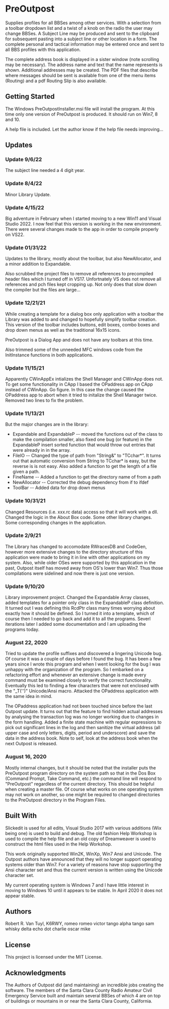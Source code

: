 # PreOutpost

Supplies profiles for all BBSes among other services.  With a selection from a toolbar dropdown list and
a twist of a knob on the radio the user may change BBSes.  A Subject Line may be produced and sent to the
clipboard for subsequent pasting into a subject line or other location in a form.  The complete personal
and tactical information may be entered once and sent to all BBS profiles with this application.

The complete address book is displayed in a sister window (note scrolling may be necessary).  The address
name and text that the name represents is shown.  Additional addresses may be created.  The PDF files that
describe where messages should be sent is available from one of the menu items (Routing) and a pdf Routing
Slip is also available.

## Getting Started

The Windows PreOutpostInstaller.msi file will install the program.  At this time only one version of
PreOutpost is produced.  It should run on Win7, 8 and 10.

A help file is included.  Let the author know if the help file needs improving...

## Updates

### Update 9/6/22

The subject line needed a 4 digit year.

### Update 8/4/22

Minor Library Update.

### Update 4/15/22

Big adventure in February when I started moving to a new Win11 and Visual Studio 2022.  I now
feel that this version is working in the new environment.  There were several changes made to the app
in order to compile properly on VS22.

### Update 01/31/22

Updates to the library, mostly about the toolbar, but also NewAllocator, and a minor addition to
Expandable.

Also scrubbed the project files to remove all references to precompiled header files which I turned off
in VS17.  Unfortnately VS does not remove all references and pch files kept cropping up.  Not only does
that slow down the compiler but the files are large...

### Update 12/21/21

While creating a template for a dialog box only application with a toolbar the Library was added to and
changed to hopefully simplify toolbar creation.  This version of the toolbar includes buttons, edit boxes,
combo boxes and drop down menus as well as the traditional 16x15 icons.

PreOutpost is a Dialog App and does not have any toolbars at this time.

Also trimmed some of the unneeded MFC windows code from the InitInstance functions in both applications.

### Update 11/15/21

Apparently CWinAppEx intializes the Shell Manager and CWinApp does not.  To get some functionality in
CApp I based the OPaddress app on CApp instead of CWinApp.  Go figure.  In this case
the change caused the OPaddress app to abort when it tried to initalize the Shell Manager twice.
Removed two lines to fix the problem.

### Update 11/13/21

But the major changes are in the library:

  - Expandable and ExpandableP -- moved the functions out of the class to make the compilation smaller,
also fixed one bug (or feature) in the ExpandableP insert sorted function that would throw out entries
that were already in in the array.
  - FileIO -- Changed the type of path from "String&" to "TCchar*".  It turns out that automatic
conversion from String to TCchar* is easy, but the reverse is is not easy.  Also added a function to
get the length of a file given a path.
  - FineName -- Added a function to get the directory name of from a path
  - NewAllocator -- Corrected the debug dependency from if to ifdef
  - ToolBar -- Added data for drop down menus

### Update 10/31/21

Changed Resources (i.e. xxx.rc data) access so that it will work with a dll.  Changed the logic in the
About Box code.  Some other library changes.  Some corresponding changes in the application.

### Update 2/9/21

The Library has changed to accomodate RWracesDB and CodeGen, however more extensive changes to the
directory structure of this application were made to bring it in line with other applications on my
system.  Also, while older OSes were supported by this application in the past, Outpost itself has
moved away from OS's lower than Win7.  Thus those compilations were sidelined and now there is just
one version.

### Update 9/10/20

Library improvement project.  Changed the Expandable Array classes, added templates for a pointer only
class in the ExpandableP class definition.  It turned out I was defining this RcdPtr class many times
worrying about exactly how it should be defined.  So I turned it into a template, which of course then
I needed to go back and add it to all the programs.  Severl iterations later I added some documentation
and I am uploading the programs today.

### August 22, 2020

Tried to update the profile suffixes and discovered a lingering Unicode bug.  Of course it was a couple of
days before I found the bug.  It has been a few years since I wrote this program and when I went looking
for the bug I was unhappy with the organization of the program.  So I embarked on a refactoring effort and
whenever an extensive change is made every command must be examined closely to verify the correct
functionality.  Eventually this led to finding a few characters that were not enclosed with the "_T('')"
Unicode/Ansi macro.  Attacked the OPaddress application with the same idea in mind.

The OPaddress application had not been touched since before the last Outpost update.  It turns out that
the feature to find hidden actual addresses by analysing the transaction log was no longer working due
to changes in the form handling.  Added a finite state machine with regular expressions to pick out
significant lines in the log and then sanitize the virtual address (all upper case and
only letters, digits, period and underscore) and save the data in the address book.  Note to self, look
at the address book when the next Outpost is released.

### August 16, 2020

Mostly internal changes, but it should be noted that the installer puts the PreOutpost program directory
on the system path so that in the Dos Box (Command Prompt, Take Command, etc.) the command line will
respond to "PreOutpost" regardless of the current directory.  This should be helpful when creating a
master file.  Of course what works on one operating system may not work on another, so one might be
required to changed directories to the PreOutpost directory in the Program Files.

## Built With

Slickedit is used for all edits, Visual Studio 2017 with various additions (Wix being one) is used to
build and debug.  The old fashion Help Workshop is used to compile the help file and an old copy of
Dreamweaver is used to construct the html files used in the Help Workshop.

This work originally supported Win2K, WinXp, Win7 Ansi and Unicode.  The Outpost authors have announced
that they will no longer support operating systems older than Win7.  For a variety of reasons have stop
supporting the Ansi character set and thus the current version is written using the Unicode character
set.

My current operating system is Windows 7 and I have little interest in moving to Windows 10 until it
appears to be stable.  In April 2020 it does not appear stable.

## Authors

Robert R. Van Tuyl, K6RWY, romeo romeo victor tango alpha tango sam whisky delta echo dot charlie oscar mike

## License

This project is licensed under the MIT License.

## Acknowledgments

The Authors of Outpost did (and maintaining) an incredible jobs creating the software.  The members of
the Santa Clara County Radio Amateur Civil Emergency Service built and maintain several BBSes of which 4
are on top of buildings or mountains in or near the Santa Clara County, California.

